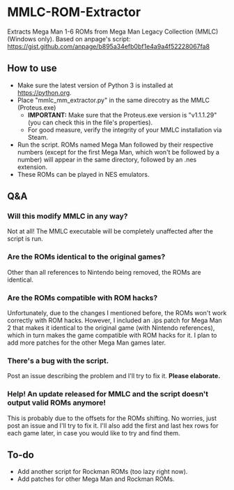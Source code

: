 # MMLC-ROM-Extractor
Extracts Mega Man 1-6 ROMs from Mega Man Legacy Collection (MMLC) (Windows only).
Based on anpage's script: https://gist.github.com/anpage/b895a34efb0bf1e4a9a4f52228067fa8

## How to use
- Make sure the latest version of Python 3 is installed at https://python.org.
- Place "mmlc_mm_extractor.py" in the same direcotry as the MMLC (Proteus.exe)
  - **IMPORTANT:** Make sure that the Proteus.exe version is "v1.1.1.29" (you can check this in the file's properties).
  - For good measure, verify the integrity of your MMLC installation via Steam.
- Run the script. ROMs named Mega Man followed by their respective numbers (except for the first Mega Man, which won't be followed by a number) will appear in the same directory, followed by an .nes extension.
- These ROMs can be played in NES emulators.

## Q&A
### Will this modify MMLC in any way?
Not at all! The MMLC executable will be completely unaffected after the script is run.

### Are the ROMs identical to the original games?
Other than all references to Nintendo being removed, the ROMs are identical.

### Are the ROMs compatible with ROM hacks?
Unfortunately, due to the changes I mentioned before, the ROMs won't work correctly with ROM hacks. However, I included an .ips patch for Mega Man 2 that makes it identical to the original game (with Nintendo references), which in turn makes the game compatible with ROM hacks for it. I plan to add more patches for the other Mega Man games later.

### There's a bug with the script.
Post an issue describing the problem and I'll try to fix it. **Please elaborate.**

### Help! An update released for MMLC and the script doesn't output valid ROMs anymore!
This is probably due to the offsets for the ROMs shifting. No worries, just post an issue and I'll try to fix it. I'll also add the first and last hex rows for each game later, in case you would like to try and find them.

## To-do
- Add another script for Rockman ROMs (too lazy right now).
- Add patches for other Mega Man and Rockman ROMs.
